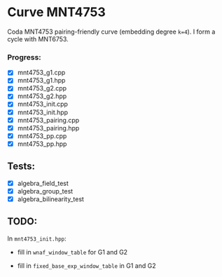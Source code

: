 # Curve MNT4753 
Coda MNT4753 pairing-friendly curve (embedding degree `k=4`). I form a cycle with MNT6753.

### Progress:
- [x] mnt4753_g1.cpp  
- [x] mnt4753_g1.hpp  
- [x] mnt4753_g2.cpp  
- [x] mnt4753_g2.hpp  
- [x] mnt4753_init.cpp  
- [x] mnt4753_init.hpp  
- [x] mnt4753_pairing.cpp  
- [x] mnt4753_pairing.hpp  
- [x] mnt4753_pp.cpp  
- [x] mnt4753_pp.hpp

## Tests:
- [x] algebra_field_test
- [x] algebra_group_test
- [x] algebra_bilinearity_test

## TODO:
In `mnt4753_init.hpp`:

* fill in `wnaf_window_table` for G1 and G2 

* fill in `fixed_base_exp_window_table` in G1 and G2

